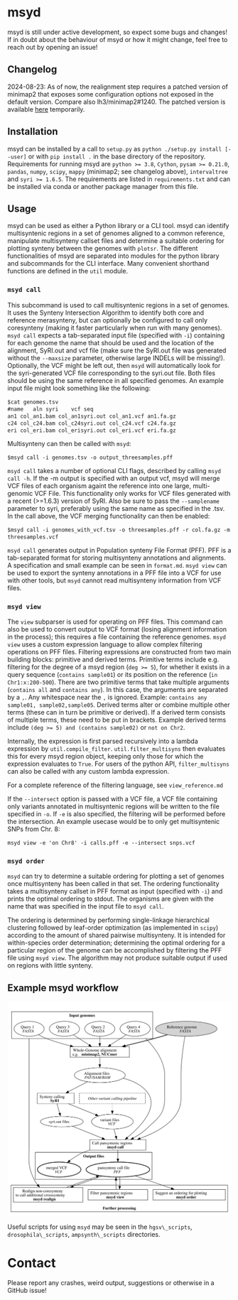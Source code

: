 # msyd

msyd is still under active development, so expect some bugs and changes!
If in doubt about the behaviour of msyd or how it might change, feel free to reach out by opening an issue!

## Changelog
2024-08-23: As of now, the realignment step requires a patched version of minimap2 that exposes some configuration options not exposed in the default version. Compare also lh3/minimap2#1240. The patched version is available [here](https://github.com/lrauschning/minimap2/tree/mappy) temporarily.

## Installation
msyd can be installed by a call to `setup.py` as `python ./setup.py install [--user]` or with `pip install .` in the base directory of the repository.
Requirements for running msyd are `python >= 3.8`, `Cython`, `pysam >= 0.21.0`, `pandas`, `numpy`, `scipy`, `mappy` (minimap2; see changelog above), `intervaltree` and `syri >= 1.6.5`.
The requirements are listed in `requirements.txt` and can be installed via conda or another package manager from this file.

## Usage

msyd can be used as either a Python library or a CLI tool.
msyd can identify multisyntenic regions in a set of genomes aligned to a common reference, manipulate multisynteny callset files and determine a suitable ordering for plotting synteny between the genomes with `plotsr`.
The different functionalities of msyd are separated into modules for the python library and subcommands for the CLI interface.
Many convenient shorthand functions are defined in the `util` module.

### `msyd call`

This subcommand is used to call multisyntenic regions in a set of genomes.
It uses the Synteny Intersection Algorithm to identify both core and reference merasynteny, but can optionally be configured to call only coresynteny (making it faster particularly when run with many genomes).
`msyd call` expects a tab-separated input file (specified with `-i`) containing for each genome the name that should be used and the location of the alignment, SyRI.out and vcf file (make sure the SyRI.out file was generated without the `--maxsize` parameter, otherwise large INDELs will be missing!).
Optionally, the VCF might be left out, then `msyd` will automatically look for the syri-generated VCF file corresponding to the syri.out file.
Both files should be using the same reference in all specified genomes.
An example input file might look something like the following:

```
$cat genomes.tsv
#name	aln	syri	vcf	seq
an1	col_an1.bam	col_an1syri.out	col_an1.vcf	an1.fa.gz
c24	col_c24.bam	col_c24syri.out	col_c24.vcf	c24.fa.gz
eri	col_eri.bam	col_erisyri.out	col_eri.vcf	eri.fa.gz
```

Multisynteny can then be called with `msyd`:
```
$msyd call -i genomes.tsv -o output_threesamples.pff
```


`msyd call` takes a number of optional CLI flags, described by calling `msyd call -h`.
If the -m output is specified with an output vcf, msyd will merge VCF files of each organism againt the reference into one large, multi-genomic VCF File.
This functionality only works for VCF files generated with a recent (>=1.6.3) version of SyRI.
Also be sure to pass the `--samplename` parameter to syri, preferably using the same name as specified in the .tsv.
In the call above, the VCF merging functionality can then be enabled:
```
$msyd call -i genomes_with_vcf.tsv -o threesamples.pff -r col.fa.gz -m threesamples.vcf
```

`msyd call` generates output in Population synteny File Format (PFF).
PFF is a tab-separated format for storing multisynteny annotations and alignments.
A specification and small example can be seen in `format.md`.
`msyd view` can be used to export the synteny annotations in a PFF file into a VCF for use with other tools, but `msyd` cannot read multisynteny information from VCF files.

### `msyd view`

The `view` subparser is used for operating on PFF files.
This command can also be used to convert output to VCF format (losing alignment information in the process); this requires a file containing the reference genomes.
`msyd view` uses a custom expression language to allow complex filtering operations on PFF files.
Filtering expressions are constructed from two main building blocks: primitive and derived terms.
Primitive terms include e.g. filtering for the degree of a msyd region (`deg >= 5`), for whether it exists in a query sequence (`contains sample01`) or its position on the reference (`in Chr1:x:200-500`).
There are two primitive terms that take multiple arguments (`contains all` and `contains any`).
In this case, the arguments are separated by a `,`. Any whitespace near the `,` is ignored.
Example: `contains any sample01, sample02,sample05`.
Derived terms alter or combine multiple other terms (these can in turn be primitive or derived).
If a derived term consists of multiple terms, these need to be put in brackets.
Example derived terms include `(deg >= 5) and (contains sample02)` or `not on Chr2`.

Internally, the expression is first parsed recursively into a lambda expression by `util.compile_filter`.
`util.filter_multisyns` then evaluates this for every msyd region object, keeping only those for which the expression evaluates to `True`.
For users of the python API, `filter_multisyns` can also be called with any custom lambda expression.

For a complete reference of the filtering language, see `view_reference.md`

If the `--intersect` option is passed with a VCF file, a VCF file containing only variants annotated in multisyntenic regions will be written to the file specified in `-o`.
If `-e` is also specified, the filtering will be performed before the intersection.
An example usecase would be to only get multisyntenic SNPs from Chr. 8:
```
msyd view -e 'on Chr8' -i calls.pff -e --intersect snps.vcf
```

### `msyd order`

`msyd` can try to determine a suitable ordering for plotting a set of genomes once multisynteny has been called in that set.
The ordering functionality takes a multisynteny callset in PFF format as input (specified with `-i`) and prints the optimal ordering to stdout.
The organisms are given with the name that was specified in the input file to `msyd call`.

The ordering is determined by performing single-linkage hierarchical clustering followed by leaf-order optimization (as implemented in `scipy`) according to the amount of shared pairwise multisynteny.
It is intended for within-species order determination; determining the optimal ordering for a particular region of the genome can be accomplished by filtering the PFF file using `msyd view`.
The algorithm may not produce suitable output if used on regions with little synteny.

## Example msyd workflow

![Diagram illustrating an example workflow for using msyd](https://github.com/schneebergerlab/msyd/blob/master/img/workflow.svg)

Useful scripts for using `msyd` may be seen in the `hgsv\_scripts`, `drosophila\_scripts`, `ampsynth\_scripts` directories.

# Contact

Please report any crashes, weird output, suggestions or otherwise in a GitHub issue!
